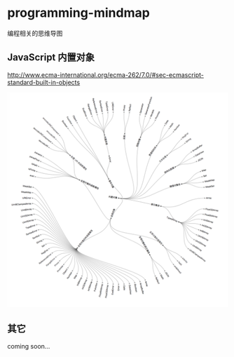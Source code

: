 # programming-mindmap

编程相关的思维导图

## JavaScript 内置对象

<http://www.ecma-international.org/ecma-262/7.0/#sec-ecmascript-standard-built-in-objects>

![JavaScript 内置对象](./preview/standard-built-in-objects.png)

## 其它

coming soon...